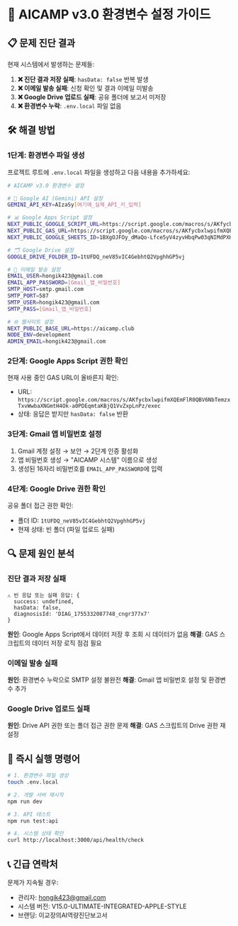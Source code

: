 # 🔧 AICAMP v3.0 환경변수 설정 가이드

## 📋 문제 진단 결과

현재 시스템에서 발생하는 문제들:

1. **❌ 진단 결과 저장 실패**: `hasData: false` 반복 발생
2. **❌ 이메일 발송 실패**: 신청 확인 및 결과 이메일 미발송
3. **❌ Google Drive 업로드 실패**: 공유 폴더에 보고서 미저장
4. **❌ 환경변수 누락**: `.env.local` 파일 없음

## 🛠️ 해결 방법

### 1단계: 환경변수 파일 생성

프로젝트 루트에 `.env.local` 파일을 생성하고 다음 내용을 추가하세요:

```bash
# AICAMP v3.0 환경변수 설정

# 🔑 Google AI (Gemini) API 설정
GEMINI_API_KEY=AIzaSy[여기에_실제_API_키_입력]

# 📊 Google Apps Script 설정
NEXT_PUBLIC_GOOGLE_SCRIPT_URL=https://script.google.com/macros/s/AKfycbxlwpifmXQEmFlR0QBV6NbTemzxTxvWwbaXNGmtH4Ok-a0PDEqmtaKBjQ1VvZxpLnPz/exec
NEXT_PUBLIC_GAS_URL=https://script.google.com/macros/s/AKfycbxlwpifmXQEmFlR0QBV6NbTemzxTxvWwbaXNGmtH4Ok-a0PDEqmtaKBjQ1VvZxpLnPz/exec
NEXT_PUBLIC_GOOGLE_SHEETS_ID=1BXgOJFOy_dMaQo-Lfce5yV4zyvHbqPw03qNIMdPXHWQ

# 🗂️ Google Drive 설정
GOOGLE_DRIVE_FOLDER_ID=1tUFDQ_neV85vIC4GebhtQ2VpghhGP5vj

# 📧 이메일 발송 설정
EMAIL_USER=hongik423@gmail.com
EMAIL_APP_PASSWORD=[Gmail_앱_비밀번호]
SMTP_HOST=smtp.gmail.com
SMTP_PORT=587
SMTP_USER=hongik423@gmail.com
SMTP_PASS=[Gmail_앱_비밀번호]

# 🌐 웹사이트 설정
NEXT_PUBLIC_BASE_URL=https://aicamp.club
NODE_ENV=development
ADMIN_EMAIL=hongik423@gmail.com
```

### 2단계: Google Apps Script 권한 확인

현재 사용 중인 GAS URL이 올바른지 확인:
- URL: `https://script.google.com/macros/s/AKfycbxlwpifmXQEmFlR0QBV6NbTemzxTxvWwbaXNGmtH4Ok-a0PDEqmtaKBjQ1VvZxpLnPz/exec`
- 상태: 응답은 받지만 `hasData: false` 반환

### 3단계: Gmail 앱 비밀번호 설정

1. Gmail 계정 설정 → 보안 → 2단계 인증 활성화
2. 앱 비밀번호 생성 → "AICAMP 시스템" 이름으로 생성
3. 생성된 16자리 비밀번호를 `EMAIL_APP_PASSWORD`에 입력

### 4단계: Google Drive 권한 확인

공유 폴더 접근 권한 확인:
- 폴더 ID: `1tUFDQ_neV85vIC4GebhtQ2VpghhGP5vj`
- 현재 상태: 빈 폴더 (파일 업로드 실패)

## 🔍 문제 원인 분석

### 진단 결과 저장 실패
```
⚠️ 빈 응답 또는 실패 응답: {
  success: undefined,
  hasData: false,
  diagnosisId: 'DIAG_1755332087748_cngr377x7'
}
```

**원인**: Google Apps Script에서 데이터 저장 후 조회 시 데이터가 없음
**해결**: GAS 스크립트의 데이터 저장 로직 점검 필요

### 이메일 발송 실패
**원인**: 환경변수 누락으로 SMTP 설정 불완전
**해결**: Gmail 앱 비밀번호 설정 및 환경변수 추가

### Google Drive 업로드 실패
**원인**: Drive API 권한 또는 폴더 접근 권한 문제
**해결**: GAS 스크립트의 Drive 권한 재설정

## 🚀 즉시 실행 명령어

```bash
# 1. 환경변수 파일 생성
touch .env.local

# 2. 개발 서버 재시작
npm run dev

# 3. API 테스트
npm run test:api

# 4. 시스템 상태 확인
curl http://localhost:3000/api/health/check
```

## 📞 긴급 연락처

문제가 지속될 경우:
- 관리자: hongik423@gmail.com
- 시스템 버전: V15.0-ULTIMATE-INTEGRATED-APPLE-STYLE
- 브랜딩: 이교장의AI역량진단보고서
